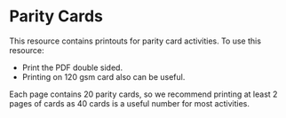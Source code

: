 # Parity Cards

This resource contains printouts for parity card activities. To use this resource:

- Print the PDF double sided.
- Printing on 120 gsm card also can be useful.

Each page contains 20 parity cards, so we recommend printing at least 2 pages of cards as 40 cards is a useful number for most activities.